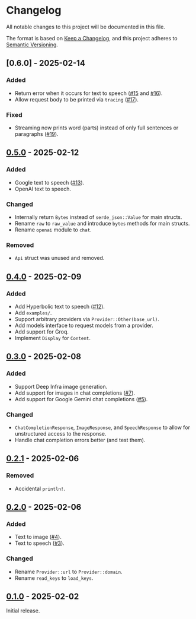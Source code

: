 # Changelog

All notable changes to this project will be documented in this file.

The format is based on [Keep a Changelog](https://keepachangelog.com/en/1.1.0/),
and this project adheres to [Semantic Versioning](https://semver.org/spec/v2.0.0.html).

## [0.6.0] - 2025-02-14

### Added

- Return error when it occurs for text to speech ([#15](https://github.com/rikhuijzer/transformrs/pull/15) and [#16](https://github.com/rikhuijzer/transformrs/pull/16)).
- Allow request body to be printed via `tracing` ([#17](https://github.com/rikhuijzer/transformrs/pull/17)).

### Fixed

- Streaming now prints word (parts) instead of only full sentences or paragraphs ([#19](https://github.com/rikhuijzer/transformrs/pull/19)).

## [0.5.0] - 2025-02-12

### Added

- Google text to speech ([#13](https://github.com/rikhuijzer/transformrs/pull/13)).
- OpenAI text to speech.

### Changed

- Internally return `Bytes` instead of `serde_json::Value` for main structs.
- Rename `raw` to `raw_value` and introduce `bytes` methods for main structs.
- Rename `openai` module to `chat`.

### Removed

- `Api` struct was unused and removed.

## [0.4.0] - 2025-02-09

### Added

- Add Hyperbolic text to speech ([#12](https://github.com/rikhuijzer/transformrs/pull/12)).
- Add `examples/`.
- Support arbitrary providers via `Provider::Other(base_url)`.
- Add models interface to request models from a provider.
- Add support for Groq.
- Implement `Display` for `Content`.

## [0.3.0] - 2025-02-08

### Added

- Support Deep Infra image generation.
- Add support for images in chat completions ([#7](https://github.com/rikhuijzer/transformrs/pull/7)).
- Add support for Google Gemini chat completions ([#5](https://github.com/rikhuijzer/transformrs/pull/5)).

### Changed

- `ChatCompletionResponse`, `ImageResponse`, and `SpeechResponse` to allow for unstructured access to the response.
- Handle chat completion errors better (and test them).

## [0.2.1] - 2025-02-06

### Removed

- Accidental `println!`.

## [0.2.0] - 2025-02-06

### Added

- Text to image ([#4](https://github.com/rikhuijzer/transformrs/pull/4)).
- Text to speech ([#3](https://github.com/rikhuijzer/transformrs/pull/3)).

### Changed

- Rename `Provider::url` to `Provider::domain`.
- Rename `read_keys` to `load_keys`.

## [0.1.0] - 2025-02-02

Initial release.

[0.5.0]: https://github.com/rikhuijzer/transformrs/compare/v0.4.0...v0.5.0
[0.4.0]: https://github.com/rikhuijzer/transformrs/compare/v0.3.0...v0.4.0
[0.3.0]: https://github.com/rikhuijzer/transformrs/compare/v0.2.1...v0.3.0
[0.2.1]: https://github.com/rikhuijzer/transformrs/compare/v0.2.0...v0.2.1
[0.2.0]: https://github.com/rikhuijzer/transformrs/compare/v0.1.0...v0.2.0
[0.1.0]: https://github.com/rikhuijzer/transformrs/releases/tag/v0.1.0

